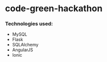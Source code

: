 code-green-hackathon
====================


### Technologies used:
* MySQL
* Flask
* SQLAlchemy
* AngularJS
* Ionic
